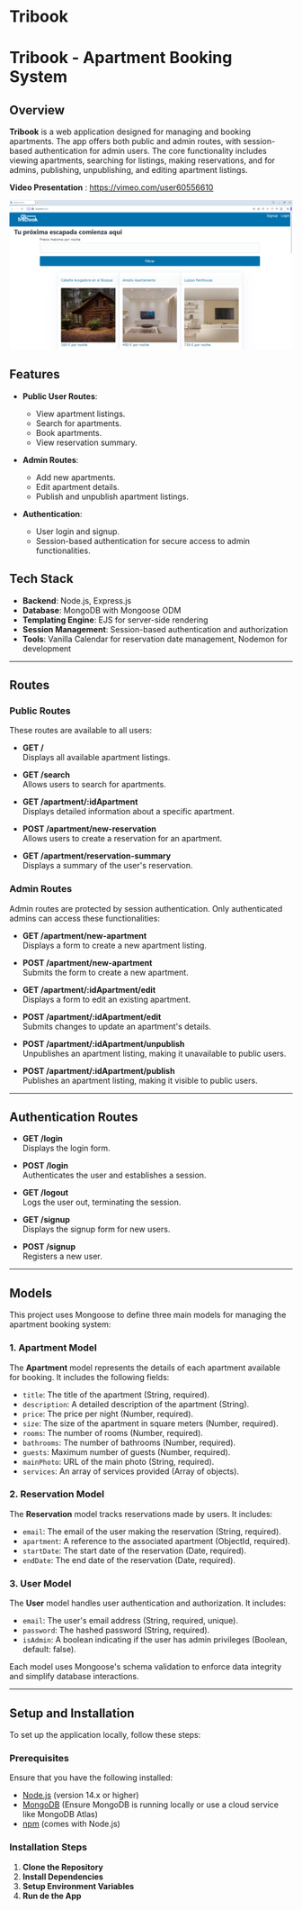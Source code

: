 # Tribook
# Tribook - Apartment Booking System

## Overview

**Tribook** is a web application designed for managing and booking apartments. The app offers both public and admin routes, with session-based authentication for admin users. The core functionality includes viewing apartments, searching for listings, making reservations, and for admins, publishing, unpublishing, and editing apartment listings.

**Video Presentation** : https://vimeo.com/user60556610

![App screenshot](./public/Tribook-screenshot.png)

## Features

- **Public User Routes**:
  - View apartment listings.
  - Search for apartments.
  - Book apartments.
  - View reservation summary.
  
- **Admin Routes**:
  - Add new apartments.
  - Edit apartment details.
  - Publish and unpublish apartment listings.

- **Authentication**:
  - User login and signup.
  - Session-based authentication for secure access to admin functionalities.

## Tech Stack

- **Backend**: Node.js, Express.js
- **Database**: MongoDB with Mongoose ODM
- **Templating Engine**: EJS for server-side rendering
- **Session Management**: Session-based authentication and authorization
- **Tools**: Vanilla Calendar for reservation date management, Nodemon for development

---

## Routes

### Public Routes

These routes are available to all users:

- **GET /**  
  Displays all available apartment listings.

- **GET /search**  
  Allows users to search for apartments.

- **GET /apartment/:idApartment**  
  Displays detailed information about a specific apartment.

- **POST /apartment/new-reservation**  
  Allows users to create a reservation for an apartment.

- **GET /apartment/reservation-summary**  
  Displays a summary of the user's reservation.

### Admin Routes

Admin routes are protected by session authentication. Only authenticated admins can access these functionalities:

- **GET /apartment/new-apartment**  
  Displays a form to create a new apartment listing.

- **POST /apartment/new-apartment**  
  Submits the form to create a new apartment.

- **GET /apartment/:idApartment/edit**  
  Displays a form to edit an existing apartment.

- **POST /apartment/:idApartment/edit**  
  Submits changes to update an apartment's details.

- **POST /apartment/:idApartment/unpublish**  
  Unpublishes an apartment listing, making it unavailable to public users.

- **POST /apartment/:idApartment/publish**  
  Publishes an apartment listing, making it visible to public users.

---

## Authentication Routes

- **GET /login**  
  Displays the login form.

- **POST /login**  
  Authenticates the user and establishes a session.

- **GET /logout**  
  Logs the user out, terminating the session.

- **GET /signup**  
  Displays the signup form for new users.

- **POST /signup**  
  Registers a new user.

---
## Models

This project uses Mongoose to define three main models for managing the apartment booking system:

### 1. Apartment Model

The **Apartment** model represents the details of each apartment available for booking. It includes the following fields:

- `title`: The title of the apartment (String, required).
- `description`: A detailed description of the apartment (String).
- `price`: The price per night (Number, required).
- `size`: The size of the apartment in square meters (Number, required).
- `rooms`: The number of rooms (Number, required).
- `bathrooms`: The number of bathrooms (Number, required).
- `guests`: Maximum number of guests (Number, required).
- `mainPhoto`: URL of the main photo (String, required).
- `services`: An array of services provided (Array of objects).

### 2. Reservation Model

The **Reservation** model tracks reservations made by users. It includes:

- `email`: The email of the user making the reservation (String, required).
- `apartment`: A reference to the associated apartment (ObjectId, required).
- `startDate`: The start date of the reservation (Date, required).
- `endDate`: The end date of the reservation (Date, required).

### 3. User Model

The **User** model handles user authentication and authorization. It includes:

- `email`: The user's email address (String, required, unique).
- `password`: The hashed password (String, required).
- `isAdmin`: A boolean indicating if the user has admin privileges (Boolean, default: false).

Each model uses Mongoose's schema validation to enforce data integrity and simplify database interactions.

---

## Setup and Installation

To set up the application locally, follow these steps:

### Prerequisites

Ensure that you have the following installed:

- [Node.js](https://nodejs.org/) (version 14.x or higher)
- [MongoDB](https://www.mongodb.com/try/download/community) (Ensure MongoDB is running locally or use a cloud service like MongoDB Atlas)
- [npm](https://www.npmjs.com/) (comes with Node.js)

### Installation Steps

1. **Clone the Repository**
2. **Install Dependencies**
3. **Setup Environment Variables**
4. **Run de the App**
